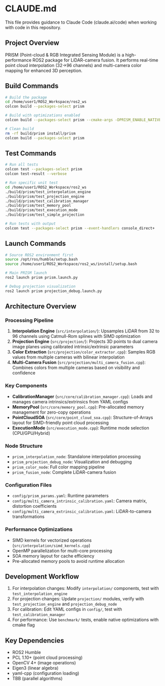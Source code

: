 # CLAUDE.md

This file provides guidance to Claude Code (claude.ai/code) when working with code in this repository.

## Project Overview

PRISM (Point-cloud & RGB Integrated Sensing Module) is a high-performance ROS2 package for LiDAR-camera fusion. It performs real-time point cloud interpolation (32→96 channels) and multi-camera color mapping for enhanced 3D perception.

## Build Commands

```bash
# Build the package
cd /home/user1/ROS2_Workspace/ros2_ws
colcon build --packages-select prism

# Build with optimizations enabled
colcon build --packages-select prism --cmake-args -DPRISM_ENABLE_NATIVE_OPT=ON

# Clean build
rm -rf build/prism install/prism
colcon build --packages-select prism
```

## Test Commands

```bash
# Run all tests
colcon test --packages-select prism
colcon test-result --verbose

# Run specific unit test
cd /home/user1/ROS2_Workspace/ros2_ws
./build/prism/test_interpolation_engine
./build/prism/test_projection_engine
./build/prism/test_calibration_manager
./build/prism/test_memory_pool
./build/prism/test_execution_mode
./build/prism/test_simple_projection

# Run tests with output
colcon test --packages-select prism --event-handlers console_direct+
```

## Launch Commands

```bash
# Source ROS2 environment first
source /opt/ros/humble/setup.bash
source /home/user1/ROS2_Workspace/ros2_ws/install/setup.bash

# Main PRISM launch
ros2 launch prism prism.launch.py

# Debug projection visualization
ros2 launch prism projection_debug.launch.py
```

## Architecture Overview

### Processing Pipeline
1. **Interpolation Engine** (`src/interpolation/`): Upsamples LiDAR from 32 to 96 channels using Catmull-Rom splines with SIMD optimization
2. **Projection Engine** (`src/projection/`): Projects 3D points to dual camera image planes using calibrated intrinsic/extrinsic parameters
3. **Color Extraction** (`src/projection/color_extractor.cpp`): Samples RGB values from multiple cameras with bilinear interpolation
4. **Multi-Camera Fusion** (`src/projection/multi_camera_fusion.cpp`): Combines colors from multiple cameras based on visibility and confidence

### Key Components
- **CalibrationManager** (`src/core/calibration_manager.cpp`): Loads and manages camera intrinsics/extrinsics from YAML configs
- **MemoryPool** (`src/core/memory_pool.cpp`): Pre-allocated memory management for zero-copy operations
- **PointCloudSOA** (`src/core/point_cloud_soa.cpp`): Structure-of-Arrays layout for SIMD-friendly point cloud processing
- **ExecutionMode** (`src/execution_mode.cpp`): Runtime mode selection (CPU/GPU/Hybrid)

### Node Structure
- `prism_interpolation_node`: Standalone interpolation processing
- `prism_projection_debug_node`: Visualization and debugging
- `prism_color_node`: Full color mapping pipeline
- `prism_fusion_node`: Complete LiDAR-camera fusion

### Configuration Files
- `config/prism_params.yaml`: Runtime parameters
- `config/multi_camera_intrinsic_calibration.yaml`: Camera matrix, distortion coefficients
- `config/multi_camera_extrinsic_calibration.yaml`: LiDAR-to-camera transformations

### Performance Optimizations
- SIMD kernels for vectorized operations (`src/interpolation/simd_kernels.cpp`)
- OpenMP parallelization for multi-core processing
- SOA memory layout for cache efficiency
- Pre-allocated memory pools to avoid runtime allocation

## Development Workflow

1. For interpolation changes: Modify `interpolation/` components, test with `test_interpolation_engine`
2. For projection changes: Update `projection/` modules, verify with `test_projection_engine` and `projection_debug_node`
3. For calibration: Edit YAML configs in `config/`, test with `test_calibration_manager`
4. For performance: Use `benchmark/` tests, enable native optimizations with cmake flag

## Key Dependencies
- ROS2 Humble
- PCL 1.10+ (point cloud processing)
- OpenCV 4+ (image operations)
- Eigen3 (linear algebra)
- yaml-cpp (configuration loading)
- TBB (parallel algorithms)
